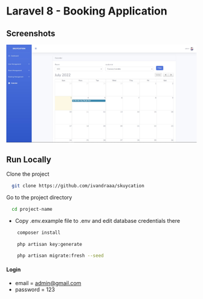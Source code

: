 # Laravel 8 - Booking Application

## Screenshots

![preview img](/calender.jpg)

## Run Locally

Clone the project

```bash
  git clone https://github.com/ivandraaa/skuycation
```

Go to the project directory

```bash
  cd project-name
```

-   Copy .env.example file to .env and edit database credentials there

```bash
    composer install
```

```bash
    php artisan key:generate
```

```bash
    php artisan migrate:fresh --seed
```

#### Login

-   email = admin@gmail.com
-   password = 123
